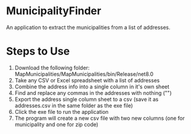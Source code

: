# MunicipalityFinder
An application to extract the municipalities from a list of addresses.

# Steps to Use
1. Download the following folder: MapMunicipalities/MapMunicipalities/bin/Release/net8.0
2. Take any CSV or Excel spreadsheet with a list of addresses
3. Combine the address info into a single column in it's own sheet
4. Find and replace any commas in the addresses with nothing ("")
5. Export the address single column sheet to a csv (save it as addresses.csv in the same folder as the exe file)
6. Click the exe file to run the application
7. The program will create a new csv file with two new columns (one for municipality and one for zip code)
